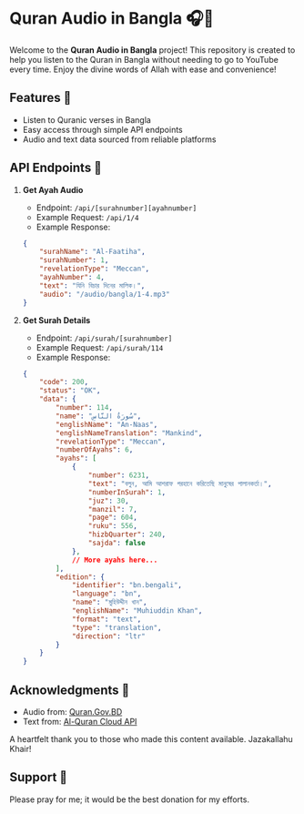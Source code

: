 # Quran Audio in Bangla 🎧📖

Welcome to the **Quran Audio in Bangla** project! This repository is created to help you listen to the Quran in Bangla without needing to go to YouTube every time. Enjoy the divine words of Allah with ease and convenience!

## Features 🌟

- Listen to Quranic verses in Bangla
- Easy access through simple API endpoints
- Audio and text data sourced from reliable platforms

## API Endpoints 📡

1. **Get Ayah Audio**
   - Endpoint: `/api/[surahnumber][ayahnumber]`
   - Example Request: `/api/1/4`
   - Example Response:
   ```json
   {
       "surahName": "Al-Faatiha",
       "surahNumber": 1,
       "revelationType": "Meccan",
       "ayahNumber": 4,
       "text": "যিনি বিচার দিনের মালিক।",
       "audio": "/audio/bangla/1-4.mp3"
   }
   ```

2. **Get Surah Details**
   - Endpoint: `/api/surah/[surahnumber]`
   - Example Request: `/api/surah/114`
   - Example Response:
   ```json
   {
       "code": 200,
       "status": "OK",
       "data": {
           "number": 114,
           "name": "سُورَةُ النَّاسِ",
           "englishName": "An-Naas",
           "englishNameTranslation": "Mankind",
           "revelationType": "Meccan",
           "numberOfAyahs": 6,
           "ayahs": [
               {
                   "number": 6231,
                   "text": "বলুন, আমি আশরাফ গরহানে করিতেছি মানুষের পালানকর্তা।",
                   "numberInSurah": 1,
                   "juz": 30,
                   "manzil": 7,
                   "page": 604,
                   "ruku": 556,
                   "hizbQuarter": 240,
                   "sajda": false
               },
               // More ayahs here...
           ],
           "edition": {
               "identifier": "bn.bengali",
               "language": "bn",
               "name": "মুহিউদ্দীন খান",
               "englishName": "Muhiuddin Khan",
               "format": "text",
               "type": "translation",
               "direction": "ltr"
           }
       }
   }
   ```

## Acknowledgments 🙏

- Audio from: [Quran.Gov.BD](http://www.quran.gov.bd/)
- Text from: [Al-Quran Cloud API](https://alquran.cloud/api)

A heartfelt thank you to those who made this content available. Jazakallahu Khair! 

## Support 🤲

Please pray for me; it would be the best donation for my efforts.
